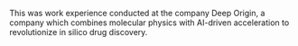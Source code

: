 This was work experience conducted at the company Deep Origin, a company which combines molecular physics with AI-driven acceleration to revolutionize in silico drug discovery.
